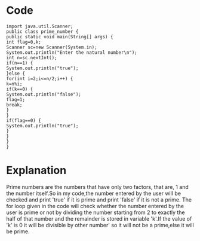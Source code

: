 # Code
```
import java.util.Scanner;
public class prime_number {
public static void main(String[] args) {
int flag=0,k;
Scanner sc=new Scanner(System.in);
System.out.println("Enter the natural number\n");
int n=sc.nextInt();
if(n==1) {
System.out.println("true");
}else {
for(int i=2;i<=n/2;i++) {
k=n%i;
if(k==0) {
System.out.println("false");
flag=1; 
break;
}	
}
if(flag==0) {
System.out.println("true");
}
}
} 
}

```

# Explanation
Prime numbers are the numbers that have only two factors, that are, 1 and the number itself.So in my code,the number entered by the user will be checked and print 'true' if it is prime and print 'false' if it is not a prime. The for loop given in the code will check whether the number entered by the user is prime or not by dividing the number starting from 2 to exactly the half of that number and the remainder is stored in variable 'k'.If the value of 'k' is 0 it will be divisible by other number' so it will not be a prime,else it will be prime.
